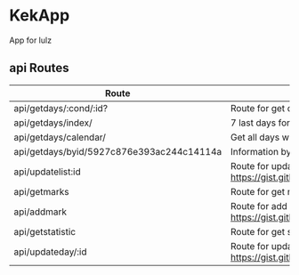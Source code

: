 # KekApp
App for lulz

## api Routes

| Route | Info | Method |
| ------ | ------ | ------ |
| api/getdays/:cond/:id? | Route for get days | GET |
| api/getdays/index/| 7 last days for index page  | GET |
| api/getdays/calendar/ | Get all days with light version (_id, date)  | GET |
| api/getdays/byid/5927c876e393ac244c14114a | Information by day   | GET |
| api/updatelist:id | Route for update day items (example of request here: https://gist.github.com/Aloving/07e00b638af073d40a0f9099d1ebc96e) | POST |
| api/getmarks | Route for get marks | GET|
| api/addmark | Route for add common mark(example of request here: https://gist.github.com/Aloving/cbcb5ade0533fe3be918eeba2f2f2697) | POST|
| api/getstatistic | Route for get statictic | GET |
| api/updateday/:id | Route for update day task (example of request here: https://gist.github.com/Aloving/116854d0eafa9f144635bdd1394d7ab9) | Post
